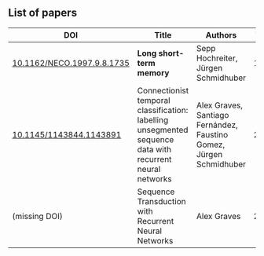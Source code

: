 ## List of papers

|DOI|Title|Authors|Year|
|---|-----|-------|----|
[10.1162/NECO.1997.9.8.1735](https://doi.org/10.1162/NECO.1997.9.8.1735)|**Long short-term memory**|Sepp Hochreiter, Jürgen Schmidhuber|1997|
[10.1145/1143844.1143891](https://doi.org/10.1145/1143844.1143891)|Connectionist temporal classification: labelling unsegmented sequence data with recurrent neural networks|Alex Graves, Santiago Fernández, Faustino Gomez, Jürgen Schmidhuber|2006|
(missing DOI)|Sequence Transduction with Recurrent Neural Networks|Alex Graves|2012|
